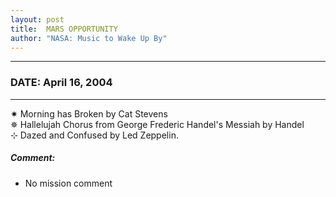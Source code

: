 ```yaml
---
layout: post
title:  MARS OPPORTUNITY
author: "NASA: Music to Wake Up By"
---
```


----
### DATE: April 16, 2004
----
✷ Morning has Broken by Cat Stevens  &nbsp;<br />✵ Hallelujah Chorus from George Frederic Handel's Messiah by Handel  &nbsp;<br />⊹ Dazed and Confused by Led Zeppelin.

##### Comment:
* No mission comment
